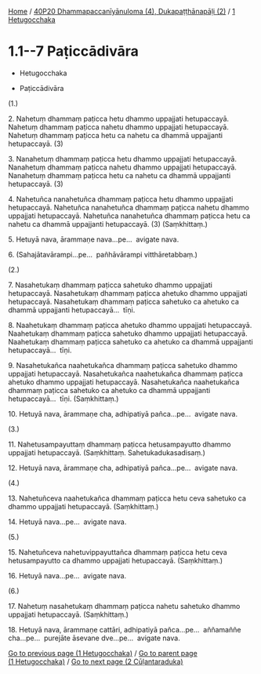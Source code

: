 
[Home](/) / [40P20 Dhammapaccanīyānuloma (4), Dukapaṭṭhānapāḷi (2)](../../40P20.md) / [1 Hetugocchaka](../1.md)

# 1.1--7 Paṭiccādivāra

* Hetugocchaka

* Paṭiccādivāra

(1.)

2\. Nahetuṃ dhammaṃ paṭicca hetu dhammo uppajjati hetupaccayā. Nahetuṃ dhammaṃ paṭicca nahetu dhammo uppajjati hetupaccayā. Nahetuṃ dhammaṃ paṭicca hetu ca nahetu ca dhammā uppajjanti hetupaccayā. (3)

3\. Nanahetuṃ dhammaṃ paṭicca hetu dhammo uppajjati hetupaccayā. Nanahetuṃ dhammaṃ paṭicca nahetu dhammo uppajjati hetupaccayā. Nanahetuṃ dhammaṃ paṭicca hetu ca nahetu ca dhammā uppajjanti hetupaccayā. (3)

4\. Nahetuñca nanahetuñca dhammaṃ paṭicca hetu dhammo uppajjati hetupaccayā. Nahetuñca nanahetuñca dhammaṃ paṭicca nahetu dhammo uppajjati hetupaccayā. Nahetuñca nanahetuñca dhammaṃ paṭicca hetu ca nahetu ca dhammā uppajjanti hetupaccayā. (3) (Saṃkhittaṃ.)

5\. Hetuyā nava, ārammaṇe nava…pe…  avigate nava.

6\. (Sahajātavārampi…pe…  pañhāvārampi vitthāretabbaṃ.)

(2.)

7\. Nasahetukaṃ dhammaṃ paṭicca sahetuko dhammo uppajjati hetupaccayā. Nasahetukaṃ dhammaṃ paṭicca ahetuko dhammo uppajjati hetupaccayā. Nasahetukaṃ dhammaṃ paṭicca sahetuko ca ahetuko ca dhammā uppajjanti hetupaccayā…  tīṇi.

8\. Naahetukaṃ dhammaṃ paṭicca ahetuko dhammo uppajjati hetupaccayā. Naahetukaṃ dhammaṃ paṭicca sahetuko dhammo uppajjati hetupaccayā. Naahetukaṃ dhammaṃ paṭicca sahetuko ca ahetuko ca dhammā uppajjanti hetupaccayā…  tīṇi.

9\. Nasahetukañca naahetukañca dhammaṃ paṭicca sahetuko dhammo uppajjati hetupaccayā. Nasahetukañca naahetukañca dhammaṃ paṭicca ahetuko dhammo uppajjati hetupaccayā. Nasahetukañca naahetukañca dhammaṃ paṭicca sahetuko ca ahetuko ca dhammā uppajjanti hetupaccayā…  tīṇi. (Saṃkhittaṃ.)

10\. Hetuyā nava, ārammaṇe cha, adhipatiyā pañca…pe…  avigate nava.

(3.)

11\. Nahetusampayuttaṃ dhammaṃ paṭicca hetusampayutto dhammo uppajjati hetupaccayā. (Saṃkhittaṃ. Sahetukadukasadisaṃ.)

12\. Hetuyā nava, ārammaṇe cha, adhipatiyā pañca…pe…  avigate nava.

(4.)

13\. Nahetuñceva naahetukañca dhammaṃ paṭicca hetu ceva sahetuko ca dhammo uppajjati hetupaccayā. (Saṃkhittaṃ.)

14\. Hetuyā nava…pe…  avigate nava.

(5.)

15\. Nahetuñceva nahetuvippayuttañca dhammaṃ paṭicca hetu ceva hetusampayutto ca dhammo uppajjati hetupaccayā. (Saṃkhittaṃ.)

16\. Hetuyā nava…pe…  avigate nava.

(6.)

17\. Nahetuṃ nasahetukaṃ dhammaṃ paṭicca nahetu sahetuko dhammo uppajjati hetupaccayā. (Saṃkhittaṃ.)

18\. Hetuyā nava, ārammaṇe cattāri, adhipatiyā pañca…pe…  aññamaññe cha…pe…  purejāte āsevane dve…pe…  avigate nava.

[Go to previous page (1 Hetugocchaka)](../1.md) / [Go to parent page (1 Hetugocchaka)](../1.md) / [Go to next page (2 Cūḷantaraduka)](../2.md)


